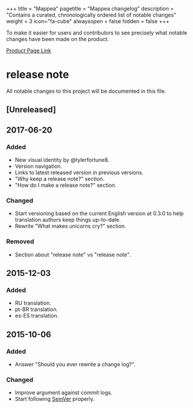 +++
title = "Mappea"
pagetitle = "Mappea changelog"
description = "Contains a curated, chronologically ordered list of notable changes"
weight = 3
icon="fa-cube"
alwaysopen = false
hidden = false
+++

To make it easier for users and contributors to see precisely what notable changes have been made on the product.

[Product Page Link](https://www.travelgatex.com/products/mappea)

# release note
All notable changes to this project will be documented in this file.

## [Unreleased]

## 2017-06-20
### Added
- New visual identity by @tylerfortune8.
- Version navigation.
- Links to latest released version in previous versions.
- "Why keep a release note?" section.
- "How do I make a release note?" section.

### Changed
- Start versioning based on the current English version at 0.3.0 to help
translation authors keep things up-to-date.
- Rewrite "What makes unicorns cry?" section.

### Removed
- Section about "release note" vs "release note".

## 2015-12-03
### Added
- RU translation.
- pt-BR translation.
- es-ES translation.

## 2015-10-06
### Added
- Answer "Should you ever rewrite a change log?".

### Changed
- Improve argument against commit logs.
- Start following [SemVer](http://semver.org) properly.
